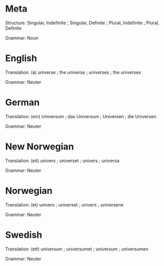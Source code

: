 Meta
====

Structure: Singular, Indefinite ; Singular, Definite ; Plural, Indefinite ; Plural, Definite

Grammar:   Noun



English
=======

Translation: (a) universe ; the universe ; universes ; the universes

Grammar:     Neuter



German
======

Translation: (ein) Universum ; das Universum ; Universen ; die Universen

Grammar:     Neuter



New Norwegian
=============

Translation: (eit) univers ; universet ; univers ; universa

Grammar:     Neuter



Norwegian
=========

Translation: (et) univers ; universet ; univers ; universene

Grammar:     Neuter



Swedish
=======

Translation: (ett) universum ; universumet ; universum ; universumen

Grammar:     Neuter
